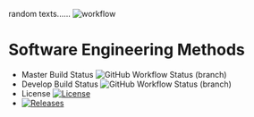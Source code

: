 random texts......
![workflow](https://github.com/Kaung-K-H/lab2/actions/workflows/main.yml/badge.svg)
# Software Engineering Methods
* Master Build Status ![GitHub Workflow Status (branch)](https://img.shields.io/github/actions/workflow/status/Kaung-K-H/lab2/main.yml?branch=develop)
* Develop Build Status ![GitHub Workflow Status (branch)](https://img.shields.io/github/actions/workflow/status/Kaung-K-H/lab2/main.yml?branch=develop)
* License [![License](https://img.shields.io/badge/License-Apache_2.0-blue.svg)](https://opensource.org/licenses/Apache-2.0)
* [![Releases](https://img.shields.io/github/release/Kaung-K-H/sem/all.svg?style=flat-square)](https://github.com/Kaung-K-H/sem/releases)

